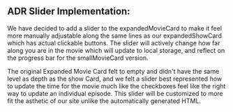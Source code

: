 ## ADR Slider Implementation:

We have decided to add a slider to the expandedMovieCard to make it feel more manually adjustable along the same lines as our expandedShowCard
which has actual clickable buttons. The slider will actively change how far along you are in the movie which will update to local storage, and reflect
on the progress bar for the smallMovieCard version.

The original Expanded Movie Card felt to empty and didn't have the same level as depth as the show Card, and we felt a slider best represented how to
update the time for the movie much like the checkboxes feel like the right way to update an individual episode. This slider will be customized to more fit
the asthetic of our site unlike the automatically generated HTML.

